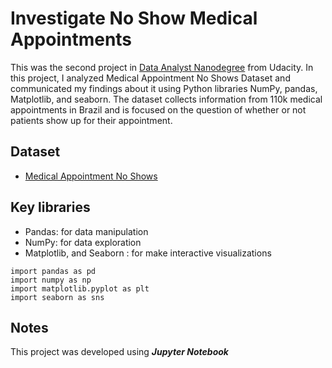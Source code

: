 # Investigate No Show Medical Appointments

This was the second project in [Data Analyst Nanodegree](https://www.udacity.com/course/data-analyst-nanodegree--nd002)  from Udacity. In this project, I analyzed Medical Appointment No Shows Dataset and communicated my findings about it using Python libraries NumPy, pandas, Matplotlib, and seaborn. The dataset collects information from 110k medical appointments in Brazil and is focused on the question of whether or not patients show up for their appointment.


## Dataset 
- [Medical Appointment No Shows](https://github.com/RawanAlsaedi/Investigate-No-Show-Appointments/blob/main/noshowappointments-kagglev2-may-2016.csv)


## Key libraries
- Pandas: for data manipulation
- NumPy: for data exploration
- Matplotlib, and Seaborn : for make interactive visualizations

``` 
import pandas as pd
import numpy as np
import matplotlib.pyplot as plt
import seaborn as sns
```

## Notes
This project was developed using **_Jupyter_ _Notebook_**
